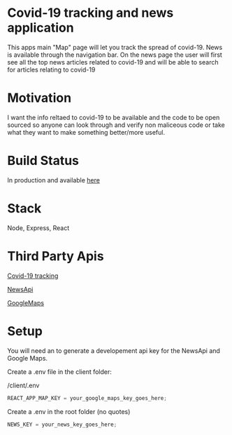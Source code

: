 # Covid-19 tracking and news application

This apps main "Map" page will let you track the spread of covid-19. News is available through the navigation bar. On the news page the user will first see all the top news articles related to covid-19 and will be able to search for articles relating to covid-19

# Motivation

I want the info reltaed to covid-19 to be available and the code to be open sourced so anyone can look through and verify non maliceous code or take what they want to make something better/more useful.

# Build Status

In production and available [here](https://covid-19-update.herokuapp.com/)

# Stack

Node, Express, React

# Third Party Apis

[Covid-19 tracking](https://github.com/ExpDev07/coronavirus-tracker-api)

[NewsApi](https://newsapi.org/)

[GoogleMaps](https://cloud.google.com/maps-platform/?utm_source=google&utm_medium=cpc&utm_campaign=FY18-Q2-global-demandgen-paidsearchonnetworkhouseads-cs-maps_contactsal_saf&utm_content=text-ad-none-none-DEV_c-CRE_274433407141-ADGP_Hybrid+%7C+AW+SEM+%7C+BKWS+~+Google+Maps+API-KWID_43700033921822021-kwd-335425467-userloc_9032066&utm_term=KW_google%20maps%20api-ST_google+maps+api&gclid=Cj0KCQjw09HzBRDrARIsAG60GP9Jl_O6GNDsFNFGaJp5m8uxXSSCT84OysFnqLJqUDcZ5aDUX3iz0wEaAsqZEALw_wcB)

# Setup

You will need an to generate a developement api key for the NewsApi and Google Maps.

Create a .env file in the client folder:

/client/.env

```javascript
REACT_APP_MAP_KEY = your_google_maps_key_goes_here;
```

Create a .env in the root folder (no quotes)

```javascript
NEWS_KEY = your_news_key_goes_here;
```
